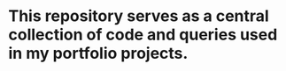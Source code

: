 # This repository serves as a central collection of code and queries used in my portfolio projects.
